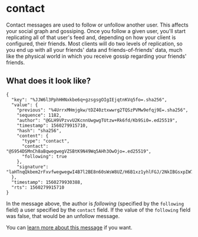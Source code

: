 # contact
Contact messages are used to follow or unfollow another user. This affects your social graph and gossiping. Once you follow a given user, you'll start replicating all of that user's feed and, depending on how your client is configured, their friends. Most clients will do two levels of replication, so you end up with all your friends' data and friends-of-friends' data, much like the physical world in which you receive gossip regarding your friends' friends.

## What does it look like?

~~~
{
  "key": "%JJW6l3PphHHNxkbe6q+gzsgsgOIgIEjqtnKVq5fo=.sha256",
  "value": {
    "previous": "%4UrrxMHmjgkw/tDZ40ztxwwrg2TQSzPVMw9efqj9E=.sha256",
    "sequence": 1182,
    "author": "@GLH9VPzvvU2KcnnUwgwgTUtzw+Rk6fd/Kb9Si0=.ed25519",
    "timestamp": 1560279915710,
    "hash": "sha256",
    "content": {
      "type": "contact",
      "contact": "@S954DSMnCh8aBqwegwegVZSBtK9N49Wq5AHh3OwOjo=.ed25519",
      "following": true
    },
    "signature": "laHTnqQkbem2rFxvfwegwegwI4B7l2BE8n60sWsW8UZ/H6B1xz1yhlFGJ/2NkIBGsxpIW7GJM4i8uTCDg==.sig.ed25519"
  },
  "timestamp": 1560279930388,
  "rts": 1560279915710
}
~~~

In the message above, the author is _following_ (specified by the `following` field) a user specified by the `contact` field. If the value of the `following` field was false, that would be an unfollow message.

You can [learn more about this message](http://scuttlebot.io/docs/message-types/contact.html) if you want.
